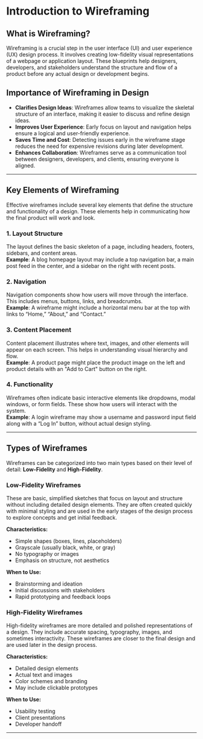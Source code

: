 # Introduction to Wireframing

## What is Wireframing?

Wireframing is a crucial step in the user interface (UI) and user experience (UX) design process. It involves creating low-fidelity visual representations of a webpage or application layout. These blueprints help designers, developers, and stakeholders understand the structure and flow of a product before any actual design or development begins.

## Importance of Wireframing in Design

- **Clarifies Design Ideas**: Wireframes allow teams to visualize the skeletal structure of an interface, making it easier to discuss and refine design ideas.
- **Improves User Experience**: Early focus on layout and navigation helps ensure a logical and user-friendly experience.
- **Saves Time and Cost**: Detecting issues early in the wireframe stage reduces the need for expensive revisions during later development.
- **Enhances Collaboration**: Wireframes serve as a communication tool between designers, developers, and clients, ensuring everyone is aligned.

---

## Key Elements of Wireframing

Effective wireframes include several key elements that define the structure and functionality of a design. These elements help in communicating how the final product will work and look.

### 1. Layout Structure
The layout defines the basic skeleton of a page, including headers, footers, sidebars, and content areas.  
**Example**: A blog homepage layout may include a top navigation bar, a main post feed in the center, and a sidebar on the right with recent posts.

### 2. Navigation
Navigation components show how users will move through the interface. This includes menus, buttons, links, and breadcrumbs.  
**Example**: A wireframe might include a horizontal menu bar at the top with links to “Home,” “About,” and “Contact.”

### 3. Content Placement
Content placement illustrates where text, images, and other elements will appear on each screen. This helps in understanding visual hierarchy and flow.  
**Example**: A product page might place the product image on the left and product details with an "Add to Cart" button on the right.

### 4. Functionality
Wireframes often indicate basic interactive elements like dropdowns, modal windows, or form fields. These show how users will interact with the system.  
**Example**: A login wireframe may show a username and password input field along with a “Log In” button, without actual design styling.

---

## Types of Wireframes

Wireframes can be categorized into two main types based on their level of detail: **Low-Fidelity** and **High-Fidelity**.

### Low-Fidelity Wireframes
These are basic, simplified sketches that focus on layout and structure without including detailed design elements. They are often created quickly with minimal styling and are used in the early stages of the design process to explore concepts and get initial feedback.

**Characteristics:**
- Simple shapes (boxes, lines, placeholders)
- Grayscale (usually black, white, or gray)
- No typography or images
- Emphasis on structure, not aesthetics

**When to Use:**
- Brainstorming and ideation
- Initial discussions with stakeholders
- Rapid prototyping and feedback loops

### High-Fidelity Wireframes
High-fidelity wireframes are more detailed and polished representations of a design. They include accurate spacing, typography, images, and sometimes interactivity. These wireframes are closer to the final design and are used later in the design process.

**Characteristics:**
- Detailed design elements
- Actual text and images
- Color schemes and branding
- May include clickable prototypes

**When to Use:**
- Usability testing
- Client presentations
- Developer handoff

---
